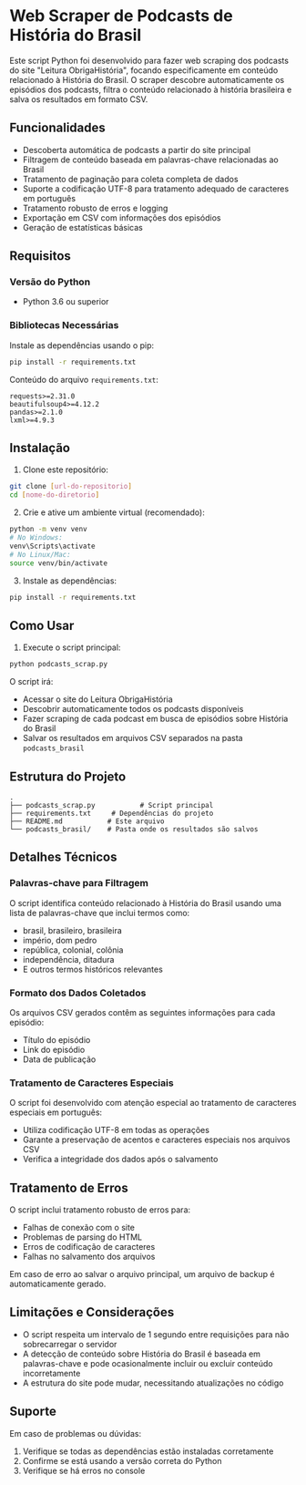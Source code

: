 # Web Scraper de Podcasts de História do Brasil

Este script Python foi desenvolvido para fazer web scraping dos podcasts do site "Leitura ObrigaHistória", focando especificamente em conteúdo relacionado à História do Brasil. O scraper descobre automaticamente os episódios dos podcasts, filtra o conteúdo relacionado à história brasileira e salva os resultados em formato CSV.

## Funcionalidades

- Descoberta automática de podcasts a partir do site principal
- Filtragem de conteúdo baseada em palavras-chave relacionadas ao Brasil
- Tratamento de paginação para coleta completa de dados
- Suporte a codificação UTF-8 para tratamento adequado de caracteres em português
- Tratamento robusto de erros e logging
- Exportação em CSV com informações dos episódios
- Geração de estatísticas básicas

## Requisitos

### Versão do Python
- Python 3.6 ou superior

### Bibliotecas Necessárias
Instale as dependências usando o pip:
```bash
pip install -r requirements.txt
```

Conteúdo do arquivo `requirements.txt`:
```
requests>=2.31.0
beautifulsoup4>=4.12.2
pandas>=2.1.0
lxml>=4.9.3
```

## Instalação

1. Clone este repositório:
```bash
git clone [url-do-repositorio]
cd [nome-do-diretorio]
```

2. Crie e ative um ambiente virtual (recomendado):
```bash
python -m venv venv
# No Windows:
venv\Scripts\activate
# No Linux/Mac:
source venv/bin/activate
```

3. Instale as dependências:
```bash
pip install -r requirements.txt
```

## Como Usar

1. Execute o script principal:
```bash
python podcasts_scrap.py
```

O script irá:
- Acessar o site do Leitura ObrigaHistória
- Descobrir automaticamente todos os podcasts disponíveis
- Fazer scraping de cada podcast em busca de episódios sobre História do Brasil
- Salvar os resultados em arquivos CSV separados na pasta `podcasts_brasil`

## Estrutura do Projeto

```
.
├── podcasts_scrap.py           # Script principal
├── requirements.txt     # Dependências do projeto
├── README.md           # Este arquivo
└── podcasts_brasil/    # Pasta onde os resultados são salvos
```

## Detalhes Técnicos

### Palavras-chave para Filtragem
O script identifica conteúdo relacionado à História do Brasil usando uma lista de palavras-chave que inclui termos como:
- brasil, brasileiro, brasileira
- império, dom pedro
- república, colonial, colônia
- independência, ditadura
- E outros termos históricos relevantes

### Formato dos Dados Coletados
Os arquivos CSV gerados contêm as seguintes informações para cada episódio:
- Título do episódio
- Link do episódio
- Data de publicação

### Tratamento de Caracteres Especiais
O script foi desenvolvido com atenção especial ao tratamento de caracteres especiais em português:
- Utiliza codificação UTF-8 em todas as operações
- Garante a preservação de acentos e caracteres especiais nos arquivos CSV
- Verifica a integridade dos dados após o salvamento

## Tratamento de Erros

O script inclui tratamento robusto de erros para:
- Falhas de conexão com o site
- Problemas de parsing do HTML
- Erros de codificação de caracteres
- Falhas no salvamento dos arquivos

Em caso de erro ao salvar o arquivo principal, um arquivo de backup é automaticamente gerado.

## Limitações e Considerações

- O script respeita um intervalo de 1 segundo entre requisições para não sobrecarregar o servidor
- A detecção de conteúdo sobre História do Brasil é baseada em palavras-chave e pode ocasionalmente incluir ou excluir conteúdo incorretamente
- A estrutura do site pode mudar, necessitando atualizações no código

## Suporte

Em caso de problemas ou dúvidas:
1. Verifique se todas as dependências estão instaladas corretamente
2. Confirme se está usando a versão correta do Python
3. Verifique se há erros no console
